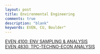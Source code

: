 ```yaml
---
layout: post
title: Environmental Engineering
comments: true
description: "blank"
keywords: EVEN, CU, Boulder"
---
```

<body>
	<div><a href="../pages/EVEN-4100">EVEN 4100: ENV SAMPLING & ANALYSIS</a></div>
	<div><a href="../pages/EVEN-4830">EVEN 4830: TPC-TECHNO-ECON ANALYSIS</a></div>
</body>